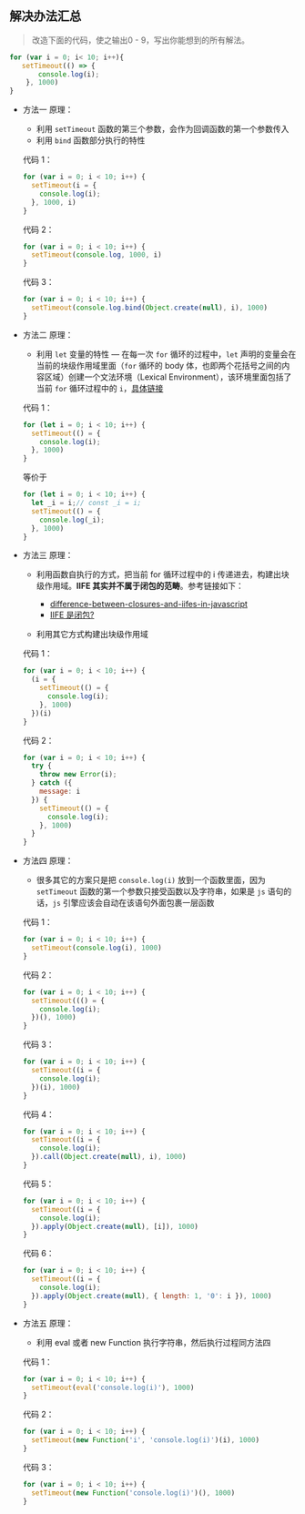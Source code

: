  ## 解决办法汇总

 > 改造下面的代码，使之输出0 - 9，写出你能想到的所有解法。
 ```js
 for (var i = 0; i< 10; i++){
 	setTimeout(() => {
 		console.log(i);
     }, 1000)
 }
 ```
 * 方法一
   原理：
   
   * 利用 `setTimeout` 函数的第三个参数，会作为回调函数的第一个参数传入
   * 利用 `bind` 函数部分执行的特性
   
   代码 1：
   ```js
   for (var i = 0; i < 10; i++) {
     setTimeout(i = {
       console.log(i);
     }, 1000, i)
   }
   ```
   
   
   代码 2：
   ```js
   for (var i = 0; i < 10; i++) {
     setTimeout(console.log, 1000, i)
   }
   ```
   
   
   代码 3：
   ```js
   for (var i = 0; i < 10; i++) {
     setTimeout(console.log.bind(Object.create(null), i), 1000)
   }
   ```
 * 方法二
   原理：
   
   * 利用 `let` 变量的特性 — 在每一次 `for` 循环的过程中，`let` 声明的变量会在当前的块级作用域里面（`for` 循环的 body 体，也即两个花括号之间的内容区域）创建一个文法环境（Lexical Environment），该环境里面包括了当前 `for` 循环过程中的 `i`，[具体链接](https://javascript.info/closure#for-while)
   
   代码 1：
   ```js
   for (let i = 0; i < 10; i++) {
     setTimeout(() = {
       console.log(i);
     }, 1000)
   }
   ```
   
   
   等价于
   ```js
   for (let i = 0; i < 10; i++) {
     let _i = i;// const _i = i;
     setTimeout(() = {
       console.log(_i);
     }, 1000)
   }
   ```
 * 方法三
   原理：
   
   * 利用函数自执行的方式，把当前 for 循环过程中的 i 传递进去，构建出块级作用域。**IIFE 其实并不属于闭包的范畴**。参考链接如下：
     
     * [difference-between-closures-and-iifes-in-javascript](https://stackoverflow.com/questions/41228824/difference-between-closures-and-iifes-in-javascript)
     * [IIFE 是闭包?](https://bit.ly/2NXNT56)
   * 利用其它方式构建出块级作用域
   
   代码 1：
   ```js
   for (var i = 0; i < 10; i++) {
     (i = {
       setTimeout(() = {
         console.log(i);
       }, 1000)
     })(i)
   }
   ```
   
   
   代码 2：
   ```js
   for (var i = 0; i < 10; i++) {
     try {
       throw new Error(i);
     } catch ({
       message: i
     }) {
       setTimeout(() = {
         console.log(i);
       }, 1000)
     }
   }
   ```
 * 方法四
   原理：
   
   * 很多其它的方案只是把 `console.log(i)` 放到一个函数里面，因为 `setTimeout` 函数的第一个参数只接受函数以及字符串，如果是 `js` 语句的话，`js` 引擎应该会自动在该语句外面包裹一层函数
   
   代码 1：
   ```js
   for (var i = 0; i < 10; i++) {
     setTimeout(console.log(i), 1000)
   }
   ```
   
   
   代码 2：
   ```js
   for (var i = 0; i < 10; i++) {
     setTimeout((() = {
       console.log(i);
     })(), 1000)
   }
   ```
   
   
   代码 3：
   ```js
   for (var i = 0; i < 10; i++) {
     setTimeout((i = {
       console.log(i);
     })(i), 1000)
   }
   ```
   
   
   代码 4：
   ```js
   for (var i = 0; i < 10; i++) {
     setTimeout((i = {
       console.log(i);
     }).call(Object.create(null), i), 1000)
   }
   ```
   
   
   代码 5：
   ```js
   for (var i = 0; i < 10; i++) {
     setTimeout((i = {
       console.log(i);
     }).apply(Object.create(null), [i]), 1000)
   }
   ```
   
   
   代码 6：
   ```js
   for (var i = 0; i < 10; i++) {
     setTimeout((i = {
       console.log(i);
     }).apply(Object.create(null), { length: 1, '0': i }), 1000)
   }
   ```
 * 方法五
   原理：
   
   * 利用 eval 或者 new Function 执行字符串，然后执行过程同方法四
   
   代码 1：
   ```js
   for (var i = 0; i < 10; i++) {
     setTimeout(eval('console.log(i)'), 1000)
   }
   ```
   
   
   代码 2：
   ```js
   for (var i = 0; i < 10; i++) {
     setTimeout(new Function('i', 'console.log(i)')(i), 1000)
   }
   ```
   
   
   代码 3：
   ```js
   for (var i = 0; i < 10; i++) {
     setTimeout(new Function('console.log(i)')(), 1000)
   }
   ```

